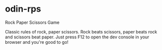 # odin-rps

Rock Paper Scissors Game

Classic rules of rock, paper scissors. Rock beats scissors, paper beats rock and scissors beat paper. Just press F12 to open the dev console in your browser and you're good to go!